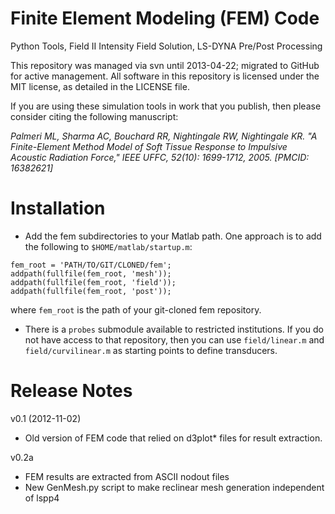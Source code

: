 Finite Element Modeling (FEM) Code 
==================================

Python Tools, Field II Intensity Field Solution, LS-DYNA Pre/Post Processing

This repository was managed via svn until 2013-04-22; migrated to GitHub for
active management.  All software in this repository is licensed under the MIT
license, as detailed in the LICENSE file.

If you are using these simulation tools in work that you publish, then please
consider citing the following manuscript:

*Palmeri ML, Sharma AC, Bouchard RR, Nightingale RW, Nightingale KR.  "A
Finite-Element Method Model of Soft Tissue Response to Impulsive Acoustic
Radiation Force," IEEE UFFC, 52(10): 1699-1712, 2005. [PMCID: 16382621]*


Installation
============
 * Add the fem subdirectories to your Matlab path.  One approach is to add the
   following to ```$HOME/matlab/startup.m```: 
 ```
 fem_root = 'PATH/TO/GIT/CLONED/fem';
 addpath(fullfile(fem_root, 'mesh'));
 addpath(fullfile(fem_root, 'field'));
 addpath(fullfile(fem_root, 'post'));
 ```
 where ```fem_root``` is the path of your git-cloned fem repository.

 * There is a ```probes``` submodule available to restricted institutions.  If
   you do not have access to that repository, then you can use
   ```field/linear.m``` and ```field/curvilinear.m``` as starting points to
   define transducers.


Release Notes
=============

v0.1 (2012-11-02)
 * Old version of FEM code that relied on d3plot* files for result extraction.

v0.2a
 * FEM results are extracted from ASCII nodout files
 * New GenMesh.py script to make reclinear mesh generation independent of lspp4
